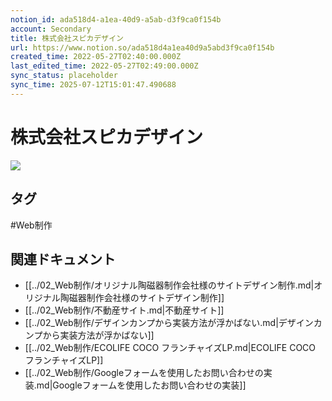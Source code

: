 ```yaml
---
notion_id: ada518d4-a1ea-40d9-a5ab-d3f9ca0f154b
account: Secondary
title: 株式会社スピカデザイン
url: https://www.notion.so/ada518d4a1ea40d9a5abd3f9ca0f154b
created_time: 2022-05-27T02:40:00.000Z
last_edited_time: 2022-05-27T02:49:00.000Z
sync_status: placeholder
sync_time: 2025-07-12T15:01:47.490688
---
```

# 株式会社スピカデザイン

![](https://prod-files-secure.s3.us-west-2.amazonaws.com/d58fe38c-a9d4-4466-aed9-85604b7b2c6d/a3d4715e-0f0c-4c15-9cc3-bb3684744bd2/Untitled.png?X-Amz-Algorithm=AWS4-HMAC-SHA256&X-Amz-Content-Sha256=UNSIGNED-PAYLOAD&X-Amz-Credential=ASIAZI2LB466TJGGEJCJ%2F20250719%2Fus-west-2%2Fs3%2Faws4_request&X-Amz-Date=20250719T065352Z&X-Amz-Expires=3600&X-Amz-Security-Token=IQoJb3JpZ2luX2VjEIX%2F%2F%2F%2F%2F%2F%2F%2F%2F%2FwEaCXVzLXdlc3QtMiJIMEYCIQCZDZ9kEwpoea%2B7ZubIk8GeUE3lXIjUJDZX8l4WPnJf2wIhAOwQVH3%2BrQ9jY%2FBNj4Z3q1%2B%2Bg02fqpH3DaKQ3nnaiYZcKogECJ7%2F%2F%2F%2F%2F%2F%2F%2F%2F%2FwEQABoMNjM3NDIzMTgzODA1IgxohxfMzIaOUVK0B6Mq3APeoVGyaocek26RmB2AjKsexIXcBsECIJ6FkokzHLzg4GF%2FGJZdfYkySPFtYvpGZt19gfmVKC86Yy0MEw5jB0t%2FeT1cKsuT0F4ObvWac2f1E58VAF1ZjrJWi77ch81lJv2EjxbqmixASPSFzQLb6IDtjspicfub7t2u7IMXeu%2BXNwCryZ5vfGYa2bwZSINf3rq4iKXkIhej%2BzXkIK1KiDTRpurrze%2FLRlmSuNhgSaHsqRIzR7NLc2n44aMYQFvixXdifVuYmb25KTvKPIKaPhDIEuksCT2Ni7H5L7r6s1GMZYcTlNRhGx59e7eGdoo39%2FNOuvAbU3xjNwOjo7EoClLy4JcBmGHyvP%2BlWUmNxgcr4yWZgZsKkcZqX3ydDHmigL2uS2flPYGmGHDB77MtHIlVQjJUpQrUh77x%2F0LAVKQm3mgWyeNCzV3txptFW9gYkbt59r1f5nIy85%2B87WuYCtcXsWiM1bJT8HjdoPYmIr1S77%2F7hrIooAwQuk7d1hkQJMUFg2mPm3r55rm5c1VNucinvw3gVOhxMO%2BMhEor6%2BdAW0gapQ00x3%2FpzzUGBT4of5frQ79QIdfwWrxVYN9gZHdRdw8QlQYbKRrurfOs0gmj5s1FGaW%2FSLTugEGBEjCzxezDBjqkAdZJl6NicOIX20bJZjTGDkmmEKwLUBh3rkKh8dFFHwxhk6a26iwys%2Bq39xWvn%2FwEBo%2F2vu8GWfkk0h9I2H1r1X6ft3BcBIVxI66QbuTyVwhtM9Rmetf1gKLxmyROyx%2ByN2oqgmNvugSTsr4m8hrSeDZCvm1rF%2Bq5XV97H%2FMVYOXZUzq74pFRd69u7cve7Mcd5883WnpDaHK8BwA0kb2QoZLsFeWl&X-Amz-Signature=0e2de395f554da3cbd04315308ae5f0764a3b0f0d46f2f6dccf45323ebd0339c&X-Amz-SignedHeaders=host&x-amz-checksum-mode=ENABLED&x-id=GetObject)

## タグ

#Web制作 

## 関連ドキュメント

- [[../02_Web制作/オリジナル陶磁器制作会社様のサイトデザイン制作.md|オリジナル陶磁器制作会社様のサイトデザイン制作]]
- [[../02_Web制作/不動産サイト.md|不動産サイト]]
- [[../02_Web制作/デザインカンプから実装方法が浮かばない.md|デザインカンプから実装方法が浮かばない]]
- [[../02_Web制作/ECOLIFE COCO フランチャイズLP.md|ECOLIFE COCO フランチャイズLP]]
- [[../02_Web制作/Googleフォームを使用したお問い合わせの実装.md|Googleフォームを使用したお問い合わせの実装]]
